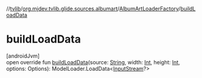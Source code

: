 //[tvlib](../../../index.md)/[org.mjdev.tvlib.glide.sources.albumart](../index.md)/[AlbumArtLoaderFactory](index.md)/[buildLoadData](build-load-data.md)

# buildLoadData

[androidJvm]\
open override fun [buildLoadData](build-load-data.md)(source: [String](https://kotlinlang.org/api/latest/jvm/stdlib/kotlin/-string/index.html), width: [Int](https://kotlinlang.org/api/latest/jvm/stdlib/kotlin/-int/index.html), height: [Int](https://kotlinlang.org/api/latest/jvm/stdlib/kotlin/-int/index.html), options: Options): ModelLoader.LoadData&lt;[InputStream](https://developer.android.com/reference/kotlin/java/io/InputStream.html)?&gt;
